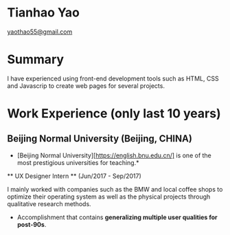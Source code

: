 # Tianhao Yao

yaothao55@gmail.com


# Summary

I have experienced using front-end development tools such as HTML, CSS and Javascrip to create web pages for several projects.

# Work Experience (only last 10 years)

## Beijing Normal University (Beijing, CHINA)

* [Beijing Normal University][https://english.bnu.edu.cn/] is one of the most prestigious universities for teaching.*

** UX Designer Intern ** (Jun/2017 - Sep/2017)

I mainly worked with companies such as the BMW and local coffee shops to optimize their operating system as well as the physical projects through qualitative research methods.

- Accomplishment that contains **generalizing multiple user qualities for post-90s**.

